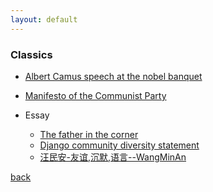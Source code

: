 ```yaml
---
layout: default
---
```


### Classics
  - [Albert Camus speech at the nobel banquet](./albert-camus-speech-at-the-nobel-banquet.html)
  - [Manifesto of the Communist Party](./en-cn--the-communist-manifesto.html)

  - Essay
    - [The father in the corner](./translation-the-father-in-the-corner.html)
    - [Django community diversity statement](./django-community-diversity-statement.html)
    - [汪民安-友谊,沉默,语言--WangMinAn](./translation-friendship-silence-language-wangminan.html)
<!--    - [The elder](./the-elder.html)
-->    

[back](./)
